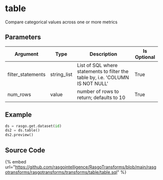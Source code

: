 

# table

Compare categorical values across one or more metrics

## Parameters

|     Argument      |    Type     |                                  Description                                   | Is Optional |
| ----------------- | ----------- | ------------------------------------------------------------------------------ | ----------- |
| filter_statements | string_list | List of SQL where statements to filter the table by, i.e. 'COLUMN IS NOT NULL' | True        |
| num_rows          | value       | number of rows to return; defaults to 10                                       | True        |


## Example

```python
ds = rasgo.get.dataset(id)
ds2 = ds.table()
ds2.preview()
```

## Source Code

{% embed url="https://github.com/rasgointelligence/RasgoTransforms/blob/main/rasgotransforms/rasgotransforms/transforms/table/table.sql" %}


